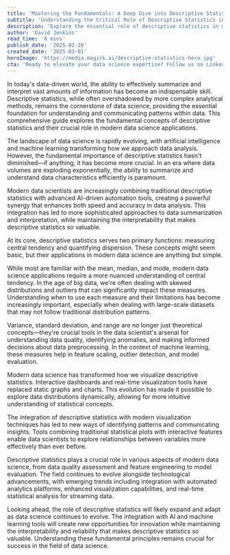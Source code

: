 ```yaml
---
title: 'Mastering the Fundamentals: A Deep Dive into Descriptive Statistics for Data Science'
subtitle: 'Understanding the Critical Role of Descriptive Statistics in Modern Data Analysis'
description: 'Explore the essential role of descriptive statistics in modern data science, from basic principles to advanced applications. Learn how traditional statistical methods are evolving with AI and machine learning to meet today\'s analytical challenges.'
author: 'David Jenkins'
read_time: '8 mins'
publish_date: '2025-02-28'
created_date: '2025-03-01'
heroImage: 'https://media.magick.ai/descriptive-statistics-hero.jpg'
cta: 'Ready to elevate your data science expertise? Follow us on LinkedIn for daily insights, expert tips, and the latest trends in descriptive statistics and data analysis.'
---
```


In today's data-driven world, the ability to effectively summarize and interpret vast amounts of information has become an indispensable skill. Descriptive statistics, while often overshadowed by more complex analytical methods, remains the cornerstone of data science, providing the essential foundation for understanding and communicating patterns within data. This comprehensive guide explores the fundamental concepts of descriptive statistics and their crucial role in modern data science applications.

The landscape of data science is rapidly evolving, with artificial intelligence and machine learning transforming how we approach data analysis. However, the fundamental importance of descriptive statistics hasn't diminished—if anything, it has become more crucial. In an era where data volumes are exploding exponentially, the ability to summarize and understand data characteristics efficiently is paramount.

Modern data scientists are increasingly combining traditional descriptive statistics with advanced AI-driven automation tools, creating a powerful synergy that enhances both speed and accuracy in data analysis. This integration has led to more sophisticated approaches to data summarization and interpretation, while maintaining the interpretability that makes descriptive statistics so valuable.

At its core, descriptive statistics serves two primary functions: measuring central tendency and quantifying dispersion. These concepts might seem basic, but their applications in modern data science are anything but simple.

While most are familiar with the mean, median, and mode, modern data science applications require a more nuanced understanding of central tendency. In the age of big data, we're often dealing with skewed distributions and outliers that can significantly impact these measures. Understanding when to use each measure and their limitations has become increasingly important, especially when dealing with large-scale datasets that may not follow traditional distribution patterns.

Variance, standard deviation, and range are no longer just theoretical concepts—they're crucial tools in the data scientist's arsenal for understanding data quality, identifying anomalies, and making informed decisions about data preprocessing. In the context of machine learning, these measures help in feature scaling, outlier detection, and model evaluation.

Modern data science has transformed how we visualize descriptive statistics. Interactive dashboards and real-time visualization tools have replaced static graphs and charts. This evolution has made it possible to explore data distributions dynamically, allowing for more intuitive understanding of statistical concepts.

The integration of descriptive statistics with modern visualization techniques has led to new ways of identifying patterns and communicating insights. Tools combining traditional statistical plots with interactive features enable data scientists to explore relationships between variables more effectively than ever before.

Descriptive statistics plays a crucial role in various aspects of modern data science, from data quality assessment and feature engineering to model evaluation. The field continues to evolve alongside technological advancements, with emerging trends including integration with automated analytics platforms, enhanced visualization capabilities, and real-time statistical analysis for streaming data.

Looking ahead, the role of descriptive statistics will likely expand and adapt as data science continues to evolve. The integration with AI and machine learning tools will create new opportunities for innovation while maintaining the interpretability and reliability that makes descriptive statistics so valuable. Understanding these fundamental principles remains crucial for success in the field of data science.